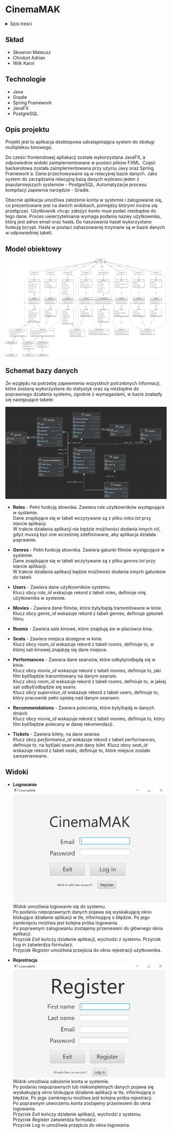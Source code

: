# CinemaMAK

<details>
  <summary>Spis treści</summary>
  <ol>
    <li>
      <a href="#skład">Skład</a>
    </li>
    <li>
      <a href="#technologie">Technologie</a>
    </li>
    <li>
      <a href="#opis-projektu">Opis projektu</a>
    </li>
    <li>
      <a href="#model-obiektowy">Model obiektowy</a>
    </li>
    <li>
      <a href="#schemat-bazy-danych">Schemat bazy danych</a>
    </li>
    <li>
      <a href="#widoki">Widoki</a>
    </li>
  </ol>
</details>

## Skład
- Skowron Mateusz
- Chrobot Adrian
- Wilk Karol

## Technologie
- Java
- Gradle
- Spring Framework
- JavaFX
- PostgreSQL

## Opis projektu
Projekt jest to aplikacja desktopowa udostępniająca system do obsługi multipleksu kinowego.

Do cześci frontendowej apliakacji została wykorzystana JavaFX, a odpowiednie widoki zaimplementowane w postaci plików FXML.
Część backendowa została zaimplementowana przy użyciu Javy oraz Spring Framework'a.
Dane przechowywane są w relacyjnej bazie danych. Jako system do zarządzania relacyjną bazą danych wybrano jeden z popularniejszych systemów - PostgreSQL.
Automatyzacje procesu kompilacji zapewnia narzędzie - Gradle.

Obecnie aplikacja umożliwa założenie konta w systemie i zalogowanie się, co prezentowane jest na dwóch widokach, pomiędzy którymi można się przełączać.
Użytkownik chcąc założyć konto musi podać niezbędne do tego dane.
Proces uwierzytelniania wymaga podania nazwy użytkownika, którą jest adres email oraz hasła.
Do haszowania haseł wykorzystano funkcję bcrypt. Hasła w postaci zahaszowanej trzymane są w bazie danych w odpowiedniej tabeli.

## Model obiektowy
![Model_obiektowy](images/model_obiektowy.png)

## Schemat bazy danych
Ze względu na potrzebę zapewnienia wszystkich potrzebnych informacji, które zostaną wykorzystane do statystyk
oraz są niezbędne do poprawnego działania systemu, zgodnie z wymaganiami, w bazie znalazły się następujące tabele:


![Schemat_bazy_danych](images/schemat_bazy_danych.png)

- **Roles** - Pełni funkcję słownika. Zawiera role użytkowników występujące w systemie. \
  Dane znajdujące się w tabeli wczytywane są z pliku *roles.txt* przy starcie aplikacji. \
  W trakcie działania aplikacji nie będzie możliwości dodania innych ról, gdyż muszą być one wcześniej zdefiniowane, aby aplikacja działała poprawnie.


- **Genres** - Pełni funkcję słownika. Zawiera gatunki filmów występujące w systemie. \
  Dane znajdujące się w tabeli wczytywane są z pliku *genres.txt* przy starcie aplikacji.\
  W trakcie działania aplikacji będzie możliwość dodania innych gatunków do tabeli.


- **Users** - Zawiera dane użytkowników systemu. \
  Klucz obcy *role_id* wskazuje rekord z tabeli roles, definiuje rolę użytkownika w systemie.


- **Movies** - Zawiera dane filmów, które były/będą transmitowane w kinie. \
  Klucz obcy *genre_id* wskazuje rekord z tabeli genres, definiuje gatunek filmu.


- **Rooms** - Zawiera sale kinowe, które znajdują sie w placówce kina.


- **Seats** - Zawiera miejsca dostępne w kinie. \
  Klucz obcy *room_id* wskazuje rekord z tabeli rooms, definiuje to, w której sali kinowej znajduję się dane miejsce.


- **Performances** - Zawiera dane seansów, które odbyły/odbędą się w kinie. \
  Klucz obcy *movie_id* wskazuje rekord z tabeli movies, definiuje to, jaki film był/będzie transmitowany na danym seansie. \
  Klucz obcy *room_id* wskazuje rekord z tabeli rooms, definiuje to, w jakiej sali odbył/odbędzie się seans. \
  Klucz obcy *supervisor_id* wskazuje rekord z tabeli users, definiuje to, który pracownik pełni opiekę nad danym seansem.


- **Recommendations** - Zawiera polecenia, które były/będą w danych dniach. \
  Klucz obcy *movie_id* wskazuje rekord z tabeli movies, definiuje to, który film był/będzie polecany w danej rekomendacji.


- **Tickets** - Zawiera bilety, na dane seanse. \
  Klucz obcy *performance_id* wskazuje rekord z tabeli performances, definiuje to, na był/jaki seans jest dany bilet.
  Klucz obcy *seat_id* wskazuje rekord z tabeli seats, definiuje to, które miejsce zostało zarezerwowane.

## Widoki
- **Logowanie**
  ![Logowanie](images/logowanie.png)
  Widok umożliwia logowanie się do systemu. \
  Po podaniu niepoprawnych danych pojawa się wyskakującę okno blokujące działanie aplikacji w tle,
  informującę o błędzie. Po jego zamknięciu możliwa jest kolejna próba logowania. \
  Po poprawnym zalogowaniu zostajemy przeniesieni do głównego okna aplikacji. \
  Przycisk *Exit* kończy działanie aplikacji, wychodzi z systemu.
  Przycisk *Log in* zatwierdza formularz. \
  Przycisk *Register* umożliwia przejścia do okna rejestracji użytkownika.


- **Rejestracja**
  ![Rejestracja](images/rejestracja.png)
  Widok umożliwia założenie konta w systemie. \
  Po podaniu niepoprawnych lub niekompletnych danych pojawa się wyskakującę okno blokujące działanie aplikacji w tle,
  informującę o błędzie. Po jego zamknięciu możliwa jest kolejna próba rejestracji. \
  Po poprawnym utworzeniu konta zostajemy przeniesieni do okna logowania. \
  Przycisk *Exit* kończy działanie aplikacji, wychodzi z systemu. \
  Przycisk *Register* zatwierdza formularz.\
  Przycisk *Log in* umożliwia przejścia do okna logowania.

